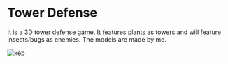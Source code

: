 # Tower Defense
It is a 3D tower defense game. It features plants as towers and will feature insects/bugs as enemies. The models are made by me.

![kép](https://github.com/user-attachments/assets/b82af7d3-a44a-412a-ac44-a0fa8c0189ed)
